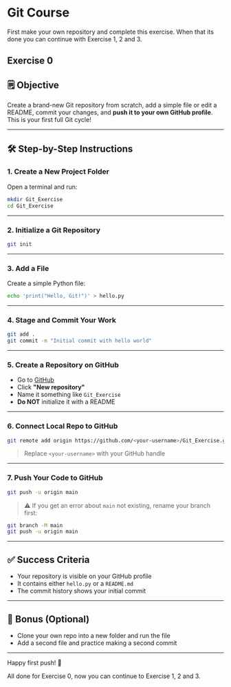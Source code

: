 
# Git Course
First make your own repository and complete this exercise. When that its done you can continue with Exercise 1, 2 and 3.
## Exercise 0
## 🗒️ Objective
Create a brand-new Git repository from scratch, add a simple file or edit a README, commit your changes, and **push it to your own GitHub profile**. This is your first full Git cycle!

---

## 🛠️ Step-by-Step Instructions

### 1. Create a New Project Folder
Open a terminal and run:
```bash
mkdir Git_Exercise
cd Git_Exercise
```

---

### 2. Initialize a Git Repository
```bash
git init
```

---

### 3. Add a File

Create a simple Python file:
```bash
echo 'print("Hello, Git!")' > hello.py
```



---

### 4. Stage and Commit Your Work
```bash
git add .
git commit -m "Initial commit with hello world"
```

---

### 5. Create a Repository on GitHub
- Go to [GitHub](https://github.com)
- Click **"New repository"**
- Name it something like `Git_Exercise`
- **Do NOT** initialize it with a README

---

### 6. Connect Local Repo to GitHub
```bash
git remote add origin https://github.com/<your-username>/Git_Exercise.git
```
> Replace `<your-username>` with your GitHub handle

---

### 7. Push Your Code to GitHub
```bash
git push -u origin main
```

> ⚠️ If you get an error about `main` not existing, rename your branch first:
```bash
git branch -M main
git push -u origin main
```

---

## ✅ Success Criteria
- Your repository is visible on your GitHub profile
- It contains either `hello.py` or a `README.md`
- The commit history shows your initial commit

---

## 🎯 Bonus (Optional)
- Clone your own repo into a new folder and run the file
- Add a second file and practice making a second commit

---

Happy first push! 🚀

All done for Exercise 0, now you can continue to Exercise 1, 2 and 3.
